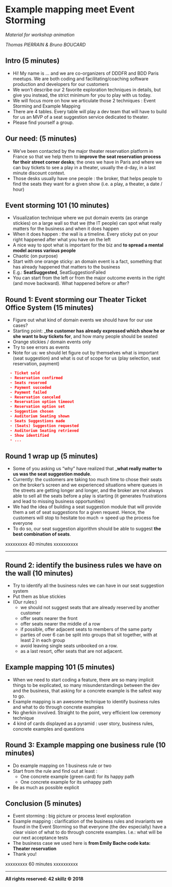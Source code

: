 # Example mapping meet Event Storming

*Material for workshop animation*

*Thomas PIERRAIN & Bruno BOUCARD*

## Intro (5 minutes)
- Hi! My name is ... and we are co-organizers of DDDFR and BDD Paris meetups. We are both coding and facilitating/coaching software production and developers for our customers
- We won’t describe our 2 favorite exploration techniques in details, but give you instead, the strict minimum for you to play with us today.
- We will focus more on how we articulate those 2 techniques : Event Storming and Example Mapping
- There are 4 tables. Every table will play a dev team that will have to build for us an MVP of a seat suggestion service dedicated to theater.
- Please find yourself a group.
 

## Our need: (5 minutes)
- We’ve been contacted by the major theater reservation platform in France so that we help them to __improve the seat reservation process for their street corner desks__; the ones we have in Paris and where we can buy tickets to see a play in a theater, usually the d-day, in a last minute discount context. 
- Those desks usually have one people : the broker, that helps people to find the seats they want for a given show (i.e.  a play, a theater, a date / hour)


## Event storming 101 (10 minutes)
- Visualization technique where we put domain events (as orange stickies) on a large wall so that we (the IT people) can spot what really matters for the business and when it does happen
- When it does happen : the wall is a timeline. Every sticky put on your right happened after what you have on the left
- A nice way to spot what is important for the biz and __to spread a mental model across various people__
- Chaotic (on purpose)
- Start with one orange sticky: an domain event is a fact, something that has already happened that matters to the business
- E.g.: __SeatSuggested__, SeatSuggestionFailed
- You can start from the left or from the major outcome events in the right (and move backward). What happened before or after?

## Round 1: Event storming our Theater Ticket Office System (15 minutes)
- Figure out what kind of domain events we should have for our use cases?
- Starting point: ___the customer has already expressed which show he or she want to buy tickets for__, and how many people should be seated
- Orange stickies / domain events only
- Try to see errors as events
- Note for us: we should let figure out by themselves what is important (seat suggestion) and what is out of scope for us (play selection, seat reservation, payment)

```json
  - Ticket sold
  - Reservation confirmed
  - Seats reserved
  - Payment succeded
  - Payment failed
  - Reservation canceled
  - Reservation option timeout
  - Reservation option set
  - Suggestion chosen
  - Auditorium Seating shown
  - Seats Suggestions made
  - (Seats) Suggestion requested
  - Auditorium Seating retrieved
  - Show identified
  - ...
```

## Round 1 wrap up (5 minutes)
- Some of you asking us “why” have realized that ___what really matter to us was the seat suggestion module__. 
- Currently: the customers are taking too much time to chose their seats on the broker’s  screen and we experienced situations where queues in the streets are getting longer and longer, and the broker are not always able to sell all the seats before a play is starting (it generates frustrations and lead to missing business opportunities)
- We had the idea of building a seat suggestion module that will provide them a set of seat suggestions for a given request. Hence, the customers will stop to hesitate too much -> speed up the process foe everyone
- To do so, our seat suggestion algorithm should be able to suggest __the best combination of seats__. 


xxxxxxxxx 40 minutes xxxxxxxxxx

---

## Round 2: identify the business rules we have on the wall (10 minutes)
- Try to identify all the business rules we can have in our seat suggestion system
- Put them as blue stickies
- (Our rules:)
    - we should not suggest seats that are already reserved by another customer
    - offer seats nearer the front
    - offer seats nearer the middle of a row
    - if possible, offer adjacent seats to members of the same party
    - parties of over 6 can be split into groups that sit together, with at least 2 in each group
    - avoid leaving single seats unbooked on a row.
    - as a last resort, offer seats that are not adjacent.

## Example mapping 101 (5 minutes)
- When we need to start coding a feature, there are so many implicit things to be explicated, so many misunderstandings between the dev and the business, that asking for a concrete example is the safest way to go.
- Example mapping is an awesome technique to identify business rules and what to do through concrete examples
- No gherkin involved. Straight to the point, very efficient low ceremony technique
- 4 kind of cards displayed as a pyramid : user story, business rules, concrete examples and questions

## Round 3: Example mapping one business rule (10 minutes)
- Do example mapping on 1 business rule or two
- Start from the rule and find out at least :
    - One concrete example (green card) for its happy path
    - One concrete example for its unhappy path
- Be as much as possible explicit

## Conclusion (5 minutes)
- Event storming : big picture or process level exploration
- Example mapping : clarification of the business rules and invariants we found in the Event Storming so that everyone (the dev especially) have a clear vision of what to do through concrete examples. I.e.: what will be our next acceptance tests
- The business case we used here is __from Emily Bache code kata: Theater reservation__
- Thank you!

xxxxxxxxx 60 minutes xxxxxxxxxx

---

__All rights reserved: 42 skillz © 2018__
